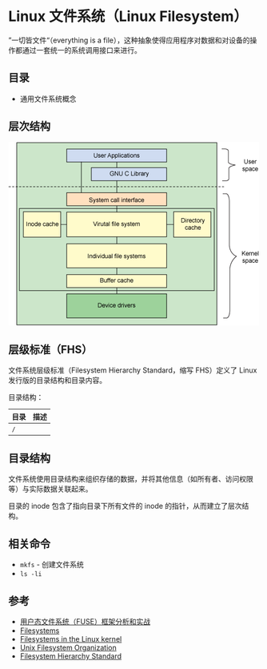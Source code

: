 # Linux 文件系统（Linux Filesystem）

”一切皆文件“（everything is a file），这种抽象使得应用程序对数据和对设备的操作都通过一套统一的系统调用接口来进行。

## 目录

* 通用文件系统概念

## 层次结构

![文件系统层次结构](.images/fs-hierarchies.gif)

## 层级标准（FHS）

文件系统层级标准（Filesystem Hierarchy Standard，缩写 FHS）定义了 Linux 发行版的目录结构和目录内容。

目录结构：

| 目录 | 描述 |
| ---- | ---- |
| `/`  |      |


## 目录结构

文件系统使用目录结构来组织存储的数据，并将其他信息（如所有者、访问权限等）与实际数据关联起来。

目录的 inode 包含了指向目录下所有文件的 inode 的指针，从而建立了层次结构。

## 相关命令

* `mkfs` - 创建文件系统
* `ls -li`

## 参考

* [用户态文件系统（FUSE）框架分析和实战](https://cloud.tencent.com/developer/article/1006138)
* [Filesystems](https://www.tldp.org/LDP/sag/html/filesystems.html)
* [Filesystems in the Linux kernel](https://www.kernel.org/doc/html/latest/filesystems/index.html)
* [Unix Filesystem Organization](https://web.cs.wpi.edu/~rek/DCS/D04/UnixFileSystems.html)
* [Filesystem Hierarchy Standard](https://en.wikipedia.org/wiki/Filesystem_Hierarchy_Standard)
